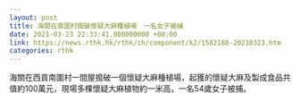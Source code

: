 ```yaml
---
layout: post
title: 海關在南圍村搗破懷疑大麻種植場　一名女子被捕
date: 2021-03-23 22:33:41.000000000 +08:00
link: https://news.rthk.hk/rthk/ch/component/k2/1582188-20210323.htm
categories: rthk
---
```


海關在西貢南圍村一間屋搗破一個懷疑大麻種植場，起獲的懷疑大麻及製成食品共值約100萬元，現場多棵懷疑大麻植物約一米高，一名54歲女子被捕。

